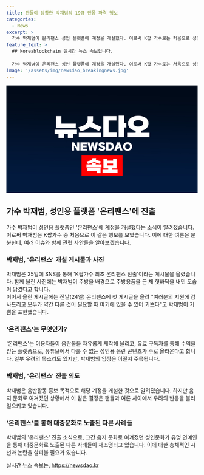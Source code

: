 ```yaml
---
title: 팬들이 당황한 박재범의 19금 맨몸 파격 행보
categories:
  - News
excerpt: >
  가수 박재범이 온리팬스 성인 플랫폼에 계정을 개설했다. 이로써 K팝 가수로는 처음으로 성인 콘텐츠 플랫폼에 진출하게 됐다. 이에 대한 우려와 비난의 목소리가 일고 있는데, 박재범 측은 음반활동 홍보를 목적으로 계정을 개설했다고 주장하고 있다. 이에 대해 해외팬들과 국내 네티즌들은 부정적인 반응을 보이고 있으며, 이로 인해 성인문화가 대중문화로 노출되면서 논란이 되고 있다. 최근에도 유명 연예인들이 성인 문화와 연결돼 논란이 되고 있으며, 이에 대한 비판과 우려가 계속되고 있다.
feature_text: >
  ## koreablockchain 실시간 뉴스 속보입니다.

  가수 박재범이 온리팬스 성인 플랫폼에 계정을 개설했다. 이로써 K팝 가수로는 처음으로 성인 콘텐츠 플랫폼에 진출하게 됐다. 이에 대한 우려와 비난의 목소리가 일고 있는데, 박재범 측은 음반활동 홍보를 목적으로 계정을 개설했다고 주장하고 있다. 이에 대해 해외팬들과 국내 네티즌들은 부정적인 반응을 보이고 있으며, 이로 인해 성인문화가 대중문화로 노출되면서 논란이 되고 있다. 최근에도 유명 연예인들이 성인 문화와 연결돼 논란이 되고 있으며, 이에 대한 비판과 우려가 계속되고 있다.
image: '/assets/img/newsdao_breakingnews.jpg'
---
```


<p><img src="/assets/img/newsdao_breakingnews.jpg" alt="koreablockchain 속보" /></p>

<h2>가수 박재범, 성인용 플랫폼 '온리팬스'에 진출</h2>

<p>가수 박재범이 성인용 플랫폼인 '온리팬스'에 계정을 개설했다는 소식이 알려졌습니다. 이로써 박재범은 K팝가수 중 처음으로 이 같은 행보를 보였습니다. 이에 대한 여론은 분분한데, 여러 이슈와 함께 관련 사안들을 알아보겠습니다.</p>

<h3>박재범, '온리팬스' 개설 게시물과 사진</h3>

<p>박재범은 25일에 SNS를 통해 'K팝가수 최초 온리팬스 진출'이라는 게시물을 올렸습니다. 함께 올린 사진에는 박재범이 주방을 배경으로 주방용품을 든 채 혓바닥을 내민 모습이 담겼다고 합니다.<br>
이어서 올린 게시글에는 전날(24일) 온리팬스에 첫 게시글을 올려 "여러분의 지원에 감사드리고 모두가 약간 다른 것이 필요할 때 여기에 있을 수 있어 기쁘다"고 박재범이 기쁨을 표현했습니다.</p>

<h3>'온리팬스'는 무엇인가?</h3>

<p>'온리팬스'는 이용자들이 음란물을 자유롭게 제작해 올리고, 유료 구독자를 통해 수익을 얻는 플랫폼으로, 유튜브에서 다룰 수 없는 성인용 음란 콘텐츠가 주로 올라온다고 합니다. 일부 우려의 목소리도 있지만, 박재범의 입장은 어떨지 주목됩니다.</p>

<h3>박재범, '온리팬스' 진출 의도</h3>

<p>박재범은 음반활동 홍보 목적으로 해당 계정을 개설한 것으로 알려졌습니다. 하지만 음지 문화로 여겨졌던 상황에서 이 같은 결정은 팬들과 여론 사이에서 우려의 반응을 불러일으키고 있습니다.</p>

<h3>'온리팬스'를 통해 대중문화로 노출된 다른 사례들</h3>

<p>박재범의 '온리팬스' 진출 소식으로, 그간 음지 문화로 여겨졌던 성인문화가 유명 연예인을 통해 대중문화로 노출된 다른 사례들이 재조명되고 있습니다. 이에 대한 총체적인 시선과 논란을 살펴볼 필요가 있습니다.</p>
실시간 뉴스 속보는, <a href="https://newsdao.kr" rel="dofollow">https://newsdao.kr</a>


